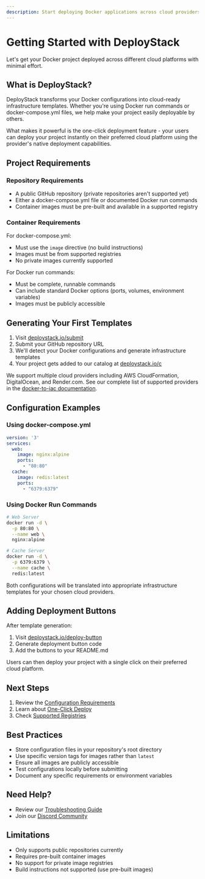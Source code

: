 ```yaml
---
description: Start deploying Docker applications across cloud providers with DeployStack. Step-by-step guide to generating infrastructure templates from Docker configurations.
---
```


# Getting Started with DeployStack

Let's get your Docker project deployed across different cloud platforms with minimal effort.

## What is DeployStack?

DeployStack transforms your Docker configurations into cloud-ready infrastructure templates. Whether you're using Docker run commands or docker-compose.yml files, we help make your project easily deployable by others.

What makes it powerful is the one-click deployment feature - your users can deploy your project instantly on their preferred cloud platform using the provider's native deployment capabilities.

## Project Requirements

### Repository Requirements

- A public GitHub repository (private repositories aren't supported yet)
- Either a docker-compose.yml file or documented Docker run commands
- Container images must be pre-built and available in a supported registry

### Container Requirements

For docker-compose.yml:

- Must use the `image` directive (no build instructions)
- Images must be from supported registries
- No private images currently supported

For Docker run commands:

- Must be complete, runnable commands
- Can include standard Docker options (ports, volumes, environment variables)
- Images must be publicly accessible

## Generating Your First Templates

1. Visit [deploystack.io/submit](https://deploystack.io/submit)
2. Submit your GitHub repository URL
3. We'll detect your Docker configurations and generate infrastructure templates
4. Your project gets added to our catalog at [deploystack.io/c](https://deploystack.io/c)

We support multiple cloud providers including AWS CloudFormation, DigitalOcean, and Render.com. See our complete list of supported providers in the [docker-to-iac documentation](/docs/docker-to-iac/index.md).

## Configuration Examples

### Using docker-compose.yml

```yaml
version: '3'
services:
  web:
    image: nginx:alpine
    ports:
      - "80:80"
  cache:
    image: redis:latest
    ports:
      - "6379:6379"
```

### Using Docker Run Commands

```bash
# Web Server
docker run -d \
  -p 80:80 \
  --name web \
  nginx:alpine

# Cache Server
docker run -d \
  -p 6379:6379 \
  --name cache \
  redis:latest
```

Both configurations will be translated into appropriate infrastructure templates for your chosen cloud providers.

## Adding Deployment Buttons

After template generation:

1. Visit [deploystack.io/deploy-button](https://deploystack.io/deploy-button)
2. Generate deployment button code
3. Add the buttons to your README.md

Users can then deploy your project with a single click on their preferred cloud platform.

## Next Steps

1. Review the [Configuration Requirements](/docs/deploystack/docker-compose-requirements.md)
2. Learn about [One-Click Deploy](/docs/deploystack/one-click-deploy.md)
3. Check [Supported Registries](/docs/docker-to-iac/supported-registries.md)

## Best Practices

- Store configuration files in your repository's root directory
- Use specific version tags for images rather than `latest`
- Ensure all images are publicly accessible
- Test configurations locally before submitting
- Document any specific requirements or environment variables

## Need Help?

- Review our [Troubleshooting Guide](/docs/deploystack/troubleshooting.md)
- Join our [Discord Community](https://discord.gg/UjFWwByB)

## Limitations

- Only supports public repositories currently
- Requires pre-built container images
- No support for private image registries
- Build instructions not supported (use pre-built images)

